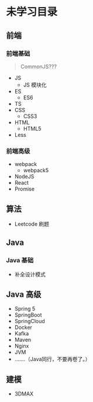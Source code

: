 # 未学习目录

## 前端

### 前端基础

> CommonJS???

- JS 
  - JS 模块化
- ES
  - ES6
- TS
- CSS
  - CSS3
- HTML
  - HTML5
- Less

### 前端高级

- webpack
  - webpack5
- NodeJS
- React
- Promise

## 算法

- Leetcode 刷题

## Java

### Java 基础

- 补全设计模式

## Java 高级

- Spring 5
- SpringBoot
- SpringCloud
- Docker
- Kafka
- Maven
- Nginx
- JVM
- .......（Java同行，不要再卷了。）

## 建模

- 3DMAX
